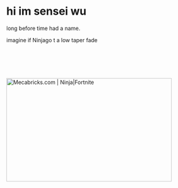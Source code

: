 

<h1>hi im sensei wu</h1>

<p>long before time had a name.</p>
<p>imagine if Ninjago t a low taper fade</p>
<img src="https://www.mecabricks.com/image/mLvzy3n4jAw.png" jsaction="" class="sFlh5c FyHeAf iPVvYb" style="max-width: 1440px; height: 270px; margin: 77px 0px; width: 432px;" alt="Mecabricks.com | Ninja|Fortnite" jsname="kn3ccd" aria-hidden="false">
